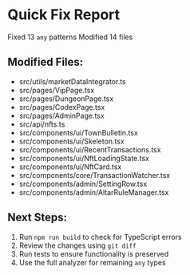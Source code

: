 # Quick Fix Report

Fixed 13 `any` patterns
Modified 14 files

## Modified Files:
- src/utils/marketDataIntegrator.ts
- src/pages/VipPage.tsx
- src/pages/DungeonPage.tsx
- src/pages/CodexPage.tsx
- src/pages/AdminPage.tsx
- src/api/nfts.ts
- src/components/ui/TownBulletin.tsx
- src/components/ui/Skeleton.tsx
- src/components/ui/RecentTransactions.tsx
- src/components/ui/NftLoadingState.tsx
- src/components/ui/NftCard.tsx
- src/components/core/TransactionWatcher.tsx
- src/components/admin/SettingRow.tsx
- src/components/admin/AltarRuleManager.tsx

## Next Steps:
1. Run `npm run build` to check for TypeScript errors
2. Review the changes using `git diff`
3. Run tests to ensure functionality is preserved
4. Use the full analyzer for remaining `any` types
